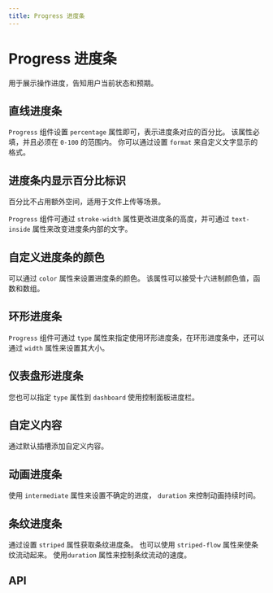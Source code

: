 ```yaml
---
title: Progress 进度条
---
```


# Progress 进度条

用于展示操作进度，告知用户当前状态和预期。

## 直线进度条

`Progress` 组件设置 `percentage` 属性即可，表示进度条对应的百分比。 该属性必填，并且必须在 `0-100` 的范围内。 你可以通过设置 `format` 来自定义文字显示的格式。

<demo-preview2 path="./def.vue" />

## 进度条内显示百分比标识

百分比不占用额外空间，适用于文件上传等场景。

`Progress` 组件可通过 `stroke-width` 属性更改进度条的高度，并可通过 `text-inside` 属性来改变进度条内部的文字。

<demo-preview2 path="./percentProgress.vue" />

## 自定义进度条的颜色

可以通过 `color` 属性来设置进度条的颜色。 该属性可以接受十六进制颜色值，函数和数组。

<demo-preview2 path="./colorProgress.vue" />

## 环形进度条

`Progress` 组件可通过 `type` 属性来指定使用环形进度条，在环形进度条中，还可以通过 `width` 属性来设置其大小。

<demo-preview2 path="./toroidalProgress.vue" />

## 仪表盘形进度条

您也可以指定 `type` 属性到 `dashboard` 使用控制面板进度栏。

<demo-preview2 path="./appearanceProgress.vue" />

## 自定义内容

通过默认插槽添加自定义内容。

<demo-preview2 path="./customProgress.vue" />

## 动画进度条

使用 `intermediate` 属性来设置不确定的进度， `duration` 来控制动画持续时间。

<demo-preview2 path="./animationProgress.vue" />

## 条纹进度条

通过设置 `striped` 属性获取条纹进度条。 也可以使用 `striped-flow` 属性来使条纹流动起来。 使用`duration` 属性来控制条纹流动的速度。

<demo-preview2 path="./streakProgress.vue" />

## API

<API src="./progress.json" lang="zh"></API>